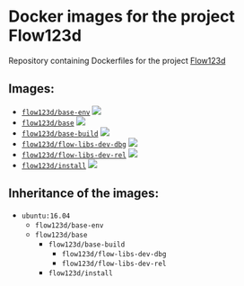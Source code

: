 # Docker images for the project Flow123d
Repository containing Dockerfiles for the project [Flow123d](https://github.com/flow123d/flow123d)

## Images:
  -  [`flow123d/base-env`](https://github.com/janhybs/flow123d-docker-images/tree/master/dockerfiles/base-env) [![](https://images.microbadger.com/badges/image/flow123d/base-env.svg)](https://microbadger.com/images/flow123d/base-env "analysed by microbadger")
  -  [`flow123d/base`](https://github.com/janhybs/flow123d-docker-images/tree/master/dockerfiles/base) [![](https://images.microbadger.com/badges/image/flow123d/base.svg)](https://microbadger.com/images/flow123d/base "analysed by microbadger")
  -  [`flow123d/base-build`](https://github.com/janhybs/flow123d-docker-images/tree/master/dockerfiles/base-build) [![](https://images.microbadger.com/badges/image/flow123d/base-build.svg)](https://microbadger.com/images/flow123d/base-build "analysed by microbadger")
  -  [`flow123d/flow-libs-dev-dbg`](https://github.com/janhybs/flow123d-docker-images/tree/master/dockerfiles/flow-libs-dev-dbg) [![](https://images.microbadger.com/badges/image/flow123d/flow-libs-dev-dbg.svg)](https://microbadger.com/images/flow123d/flow-libs-dev-dbg "analysed by microbadger")
  -  [`flow123d/flow-libs-dev-rel`](https://github.com/janhybs/flow123d-docker-images/tree/master/dockerfiles/flow-libs-dev-rel) [![](https://images.microbadger.com/badges/image/flow123d/flow-libs-dev-rel.svg)](https://microbadger.com/images/flow123d/flow-libs-dev-rel "analysed by microbadger")
  -  [`flow123d/install`](https://github.com/janhybs/flow123d-docker-images/tree/master/dockerfiles/install) [![](https://images.microbadger.com/badges/image/flow123d/install.svg)](https://microbadger.com/images/flow123d/install "analysed by microbadger")


## Inheritance of the images:
  - `ubuntu:16.04`
    - `flow123d/base-env`
    - `flow123d/base`
      - `flow123d/base-build`
        - `flow123d/flow-libs-dev-dbg`
        - `flow123d/flow-libs-dev-rel`
      - `flow123d/install`
